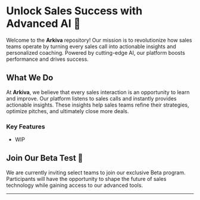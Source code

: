 # Unlock Sales Success with Advanced AI 🚀

Welcome to the **Arkiva** repository! Our mission is to revolutionize how sales teams operate by turning every sales call into actionable insights and personalized coaching. Powered by cutting-edge AI, our platform boosts performance and drives success.

## What We Do

At **Arkiva**, we believe that every sales interaction is an opportunity to learn and improve. Our platform listens to sales calls and instantly provides actionable insights. These insights help sales teams refine their strategies, optimize pitches, and ultimately close more deals.

### Key Features

- WIP

## Join Our Beta Test 🚀

We are currently inviting select teams to join our exclusive Beta program. Participants will have the opportunity to shape the future of sales technology while gaining access to our advanced tools.

---


